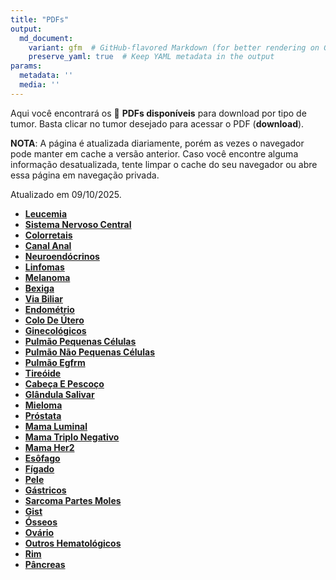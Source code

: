 ```yaml
---
title: "PDFs"
output: 
  md_document:
    variant: gfm  # GitHub-flavored Markdown (for better rendering on GitHub)
    preserve_yaml: true  # Keep YAML metadata in the output
params:
  metadata: ''
  media: ''
---
```


<script async src="https://scripts.simpleanalyticscdn.com/latest.js"></script>

Aqui você encontrará os 📝 **PDFs disponíveis** para download por tipo
de tumor. Basta clicar no tumor desejado para acessar o PDF
(**download**).

**NOTA**: A página é atualizada diariamente, porém as vezes o navegador
pode manter em cache a versão anterior. Caso você encontre alguma
informação desatualizada, tente limpar o cache do seu navegador ou abre
essa página em navegação privada.

Atualizado em 09/10/2025.

- [**Leucemia**](https://coeoralmeds-e768.restdb.io/media/68e746100d20f72500028449?download=true)
- [**Sistema Nervoso
  Central**](https://coeoralmeds-e768.restdb.io/media/68e746120d20f7250002844c?download=true)
- [**Colorretais**](https://coeoralmeds-e768.restdb.io/media/68e746160d20f72500028450?download=true)
- [**Canal
  Anal**](https://coeoralmeds-e768.restdb.io/media/68e746170d20f72500028452?download=true)
- [**Neuroendócrinos**](https://coeoralmeds-e768.restdb.io/media/68e746190d20f72500028454?download=true)
- [**Linfomas**](https://coeoralmeds-e768.restdb.io/media/68e7461b0d20f72500028456?download=true)
- [**Melanoma**](https://coeoralmeds-e768.restdb.io/media/68e7461d0d20f72500028458?download=true)
- [**Bexiga**](https://coeoralmeds-e768.restdb.io/media/68e7461e0d20f72500028459?download=true)
- [**Via
  Biliar**](https://coeoralmeds-e768.restdb.io/media/68e746200d20f7250002845c?download=true)
- [**Endométrio**](https://coeoralmeds-e768.restdb.io/media/68e746220d20f7250002845e?download=true)
- [**Colo De
  Útero**](https://coeoralmeds-e768.restdb.io/media/68e746230d20f72500028460?download=true)
- [**Ginecológicos**](https://coeoralmeds-e768.restdb.io/media/68e746250d20f72500028462?download=true)
- [**Pulmão Pequenas
  Células**](https://coeoralmeds-e768.restdb.io/media/68e746270d20f72500028464?download=true)
- [**Pulmão Não Pequenas
  Células**](https://coeoralmeds-e768.restdb.io/media/68e746290d20f72500028466?download=true)
- [**Pulmão
  Egfrm**](https://coeoralmeds-e768.restdb.io/media/68e7462a0d20f72500028468?download=true)
- [**Tireóide**](https://coeoralmeds-e768.restdb.io/media/68e7462e0d20f7250002846c?download=true)
- [**Cabeça E
  Pescoço**](https://coeoralmeds-e768.restdb.io/media/68e746300d20f7250002846e?download=true)
- [**Glândula
  Salivar**](https://coeoralmeds-e768.restdb.io/media/68e746320d20f72500028470?download=true)
- [**Mieloma**](https://coeoralmeds-e768.restdb.io/media/68e746330d20f72500028472?download=true)
- [**Próstata**](https://coeoralmeds-e768.restdb.io/media/68e746350d20f72500028474?download=true)
- [**Mama
  Luminal**](https://coeoralmeds-e768.restdb.io/media/68e746390d20f72500028478?download=true)
- [**Mama Triplo
  Negativo**](https://coeoralmeds-e768.restdb.io/media/68e7463b0d20f7250002847a?download=true)
- [**Mama
  Her2**](https://coeoralmeds-e768.restdb.io/media/68e7463d0d20f72500028480?download=true)
- [**Esôfago**](https://coeoralmeds-e768.restdb.io/media/68e7463e0d20f72500028482?download=true)
- [**Fígado**](https://coeoralmeds-e768.restdb.io/media/68e746400d20f72500028484?download=true)
- [**Pele**](https://coeoralmeds-e768.restdb.io/media/68e746420d20f72500028486?download=true)
- [**Gástricos**](https://coeoralmeds-e768.restdb.io/media/68e746440d20f72500028488?download=true)
- [**Sarcoma Partes
  Moles**](https://coeoralmeds-e768.restdb.io/media/68e746460d20f7250002848a?download=true)
- [**Gist**](https://coeoralmeds-e768.restdb.io/media/68e746470d20f7250002848c?download=true)
- [**Ósseos**](https://coeoralmeds-e768.restdb.io/media/68e746490d20f7250002848d?download=true)
- [**Ovário**](https://coeoralmeds-e768.restdb.io/media/68e7464b0d20f72500028490?download=true)
- [**Outros
  Hematológicos**](https://coeoralmeds-e768.restdb.io/media/68e7464c0d20f72500028492?download=true)
- [**Rim**](https://coeoralmeds-e768.restdb.io/media/68e7464e0d20f72500028494?download=true)
- [**Pâncreas**](https://coeoralmeds-e768.restdb.io/media/68e746500d20f72500028496?download=true)
